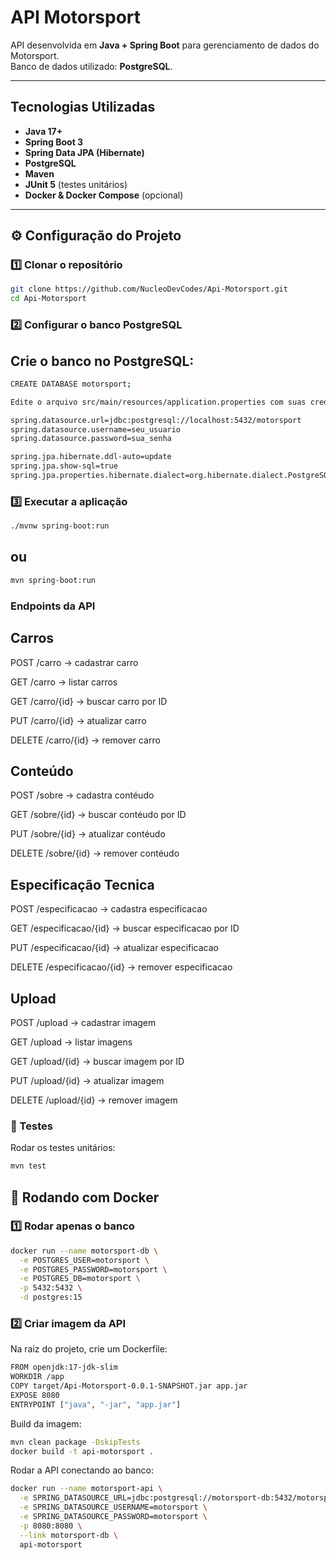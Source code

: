 # API Motorsport

API desenvolvida em **Java + Spring Boot** para gerenciamento de dados do Motorsport.  
Banco de dados utilizado: **PostgreSQL**.  

---

##  Tecnologias Utilizadas

- **Java 17+**
- **Spring Boot 3**
- **Spring Data JPA (Hibernate)**
- **PostgreSQL**
- **Maven**
- **JUnit 5** (testes unitários)
- **Docker & Docker Compose** (opcional)

---

## ⚙️ Configuração do Projeto

### 1️⃣ Clonar o repositório
```bash
git clone https://github.com/NucleoDevCodes/Api-Motorsport.git
cd Api-Motorsport
```


### 2️⃣ Configurar o banco PostgreSQL

## Crie o banco no PostgreSQL:
```bash
CREATE DATABASE motorsport;
````
```bash
Edite o arquivo src/main/resources/application.properties com suas credenciais:

spring.datasource.url=jdbc:postgresql://localhost:5432/motorsport
spring.datasource.username=seu_usuario
spring.datasource.password=sua_senha

spring.jpa.hibernate.ddl-auto=update
spring.jpa.show-sql=true
spring.jpa.properties.hibernate.dialect=org.hibernate.dialect.PostgreSQLDialect
```

### 3️⃣ Executar a aplicação
```bash
./mvnw spring-boot:run
```
## ou
```bash
mvn spring-boot:run
````

### Endpoints da API

## Carros

POST /carro → cadastrar carro

GET /carro → listar carros

GET /carro/{id} → buscar carro por ID

PUT /carro/{id} → atualizar carro

DELETE /carro/{id} → remover carro

## Conteúdo

POST /sobre  -> cadastra contéudo

GET /sobre/{id} → buscar contéudo por ID

PUT /sobre/{id} → atualizar contéudo

DELETE /sobre/{id} → remover contéudo

## Especificação Tecnica

POST /especificacao  -> cadastra especificacao

GET /especificacao/{id} → buscar especificacao por ID

PUT /especificacao/{id} → atualizar especificacao

DELETE /especificacao/{id} → remover especificacao

## Upload

POST /upload → cadastrar imagem

GET /upload → listar imagens

GET /upload/{id} → buscar imagem por ID

PUT /upload/{id} → atualizar imagem

DELETE /upload/{id} → remover imagem


###  🧪 Testes

Rodar os testes unitários:

````bash
mvn test
````

## 🐳 Rodando com Docker
### 1️⃣ Rodar apenas o banco 
````bash
docker run --name motorsport-db \
  -e POSTGRES_USER=motorsport \
  -e POSTGRES_PASSWORD=motorsport \
  -e POSTGRES_DB=motorsport \
  -p 5432:5432 \
  -d postgres:15
````

### 2️⃣ Criar imagem da API

Na raiz do projeto, crie um Dockerfile:

````bash
FROM openjdk:17-jdk-slim
WORKDIR /app
COPY target/Api-Motorsport-0.0.1-SNAPSHOT.jar app.jar
EXPOSE 8080
ENTRYPOINT ["java", "-jar", "app.jar"]
````

Build da imagem:

````bash
mvn clean package -DskipTests
docker build -t api-motorsport .
````

Rodar a API conectando ao banco:
````bash
docker run --name motorsport-api \
  -e SPRING_DATASOURCE_URL=jdbc:postgresql://motorsport-db:5432/motorsport \
  -e SPRING_DATASOURCE_USERNAME=motorsport \
  -e SPRING_DATASOURCE_PASSWORD=motorsport \
  -p 8080:8080 \
  --link motorsport-db \
  api-motorsport
````
